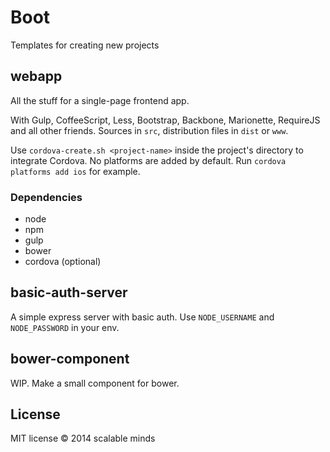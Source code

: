 # Boot
Templates for creating new projects

## webapp
All the stuff for a single-page frontend app.

With Gulp, CoffeeScript, Less, Bootstrap, Backbone, Marionette, RequireJS and all other friends.
Sources in `src`, distribution files in `dist` or `www`.

Use `cordova-create.sh <project-name>` inside the project's directory to integrate Cordova.
No platforms are added by default. Run `cordova platforms add ios` for example.

### Dependencies
* node
* npm
* gulp
* bower
* cordova (optional)

## basic-auth-server
A simple express server with basic auth. Use `NODE_USERNAME` and `NODE_PASSWORD` in your env.

## bower-component
WIP. Make a small component for bower.


## License
MIT license
&copy; 2014 scalable minds